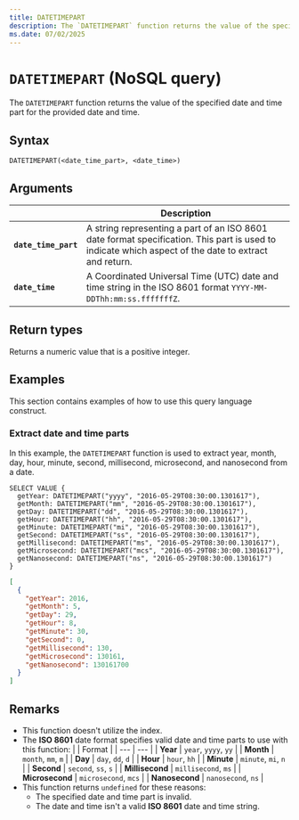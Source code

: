 ```yaml
---
title: DATETIMEPART
description: The `DATETIMEPART` function returns the value of the specified date and time part for the provided date and time.
ms.date: 07/02/2025
---
```


# `DATETIMEPART` (NoSQL query)

The `DATETIMEPART` function returns the value of the specified date and time part for the provided date and time.

## Syntax

```nosql
DATETIMEPART(<date_time_part>, <date_time>)
```

## Arguments

| | Description |
| --- | --- |
| **`date_time_part`** | A string representing a part of an ISO 8601 date format specification. This part is used to indicate which aspect of the date to extract and return. |
| **`date_time`** | A Coordinated Universal Time (UTC) date and time string in the ISO 8601 format `YYYY-MM-DDThh:mm:ss.fffffffZ`. |

## Return types

Returns a numeric value that is a positive integer.

## Examples

This section contains examples of how to use this query language construct.

### Extract date and time parts

In this example, the `DATETIMEPART` function is used to extract year, month, day, hour, minute, second, millisecond, microsecond, and nanosecond from a date.

```nosql
SELECT VALUE {
  getYear: DATETIMEPART("yyyy", "2016-05-29T08:30:00.1301617"),
  getMonth: DATETIMEPART("mm", "2016-05-29T08:30:00.1301617"),
  getDay: DATETIMEPART("dd", "2016-05-29T08:30:00.1301617"),
  getHour: DATETIMEPART("hh", "2016-05-29T08:30:00.1301617"),
  getMinute: DATETIMEPART("mi", "2016-05-29T08:30:00.1301617"),
  getSecond: DATETIMEPART("ss", "2016-05-29T08:30:00.1301617"),
  getMillisecond: DATETIMEPART("ms", "2016-05-29T08:30:00.1301617"),
  getMicrosecond: DATETIMEPART("mcs", "2016-05-29T08:30:00.1301617"),
  getNanosecond: DATETIMEPART("ns", "2016-05-29T08:30:00.1301617")
}
```

```json
[
  {
    "getYear": 2016,
    "getMonth": 5,
    "getDay": 29,
    "getHour": 8,
    "getMinute": 30,
    "getSecond": 0,
    "getMillisecond": 130,
    "getMicrosecond": 130161,
    "getNanosecond": 130161700
  }
]
```

## Remarks

- This function doesn't utilize the index.
- The **ISO 8601** date format specifies valid date and time parts to use with this function:
| | Format |
| --- | --- |
| **Year** | `year`, `yyyy`, `yy` |
| **Month** | `month`, `mm`, `m` |
| **Day** | `day`, `dd`, `d` |
| **Hour** | `hour`, `hh` |
| **Minute** | `minute`, `mi`, `n` |
| **Second** | `second`, `ss`, `s` |
| **Millisecond** | `millisecond`, `ms` |
| **Microsecond** | `microsecond`, `mcs` |
| **Nanosecond** | `nanosecond`, `ns` |
- This function returns `undefined` for these reasons:
  - The specified date and time part is invalid.
  - The date and time isn't a valid **ISO 8601** date and time string.
